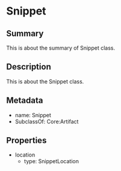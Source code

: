 # Snippet

## Summary

This is about the summary of Snippet class.

## Description

This is about the Snippet class.

## Metadata

- name: Snippet
- SubclassOf: Core:Artifact

## Properties

- location
  - type: SnippetLocation

